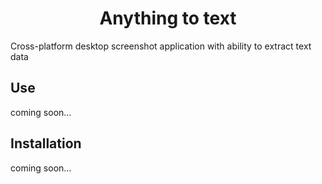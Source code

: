 <h1 align="center">Anything to text</h1>

Cross-platform desktop screenshot application with ability to extract text data

## Use

coming soon...

## Installation

coming soon...